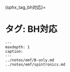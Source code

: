 (sphx_tag_bh対応)=
# タグ: BH対応

```{toctree}
---
maxdepth: 1
caption: 
---
../notes/emf/B-only.md
../notes/emf/spintronics.md
```
